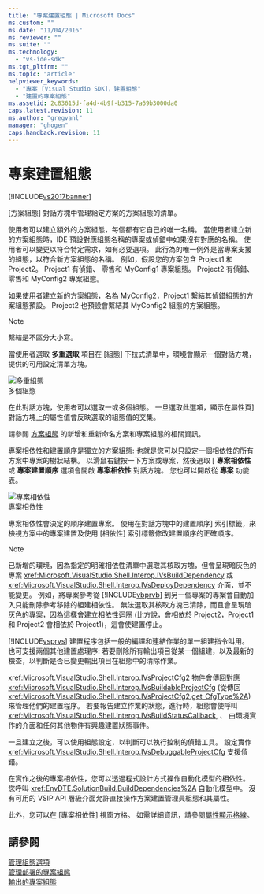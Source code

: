 ```yaml
---
title: "專案建置組態 | Microsoft Docs"
ms.custom: ""
ms.date: "11/04/2016"
ms.reviewer: ""
ms.suite: ""
ms.technology: 
  - "vs-ide-sdk"
ms.tgt_pltfrm: ""
ms.topic: "article"
helpviewer_keywords: 
  - "專案 [Visual Studio SDK]，建置組態"
  - "建置的專案組態"
ms.assetid: 2c83615d-fa4d-4b9f-b315-7a69b3000da0
caps.latest.revision: 11
ms.author: "gregvanl"
manager: "ghogen"
caps.handback.revision: 11
---
```

# 專案建置組態
[!INCLUDE[vs2017banner](../../code-quality/includes/vs2017banner.md)]

\[方案組態\] 對話方塊中管理給定方案的方案組態的清單。  
  
 使用者可以建立額外的方案組態，每個都有它自己的唯一名稱。 當使用者建立新的方案組態時，IDE 預設對應組態名稱的專案或偵錯中如果沒有對應的名稱。 使用者可以變更以符合特定需求，如有必要選項。 此行為的唯一例外是當專案支援的組態，以符合新方案組態的名稱。 例如，假設您的方案包含 Project1 和 Project2。 Project1 有偵錯、 零售和 MyConfig1 專案組態。 Project2 有偵錯、 零售和 MyConfig2 專案組態。  
  
 如果使用者建立新的方案組態，名為 MyConfig2，Project1 繫結其偵錯組態的方案組態預設。 Project2 也預設會繫結其 MyConfig2 組態的方案組態。  
  
> [!NOTE]
>  繫結是不區分大小寫。  
  
 當使用者選取 **多重選取** 項目在 \[組態\] 下拉式清單中，環境會顯示一個對話方塊，提供的可用設定清單方塊。  
  
 ![多重組態](~/extensibility/internals/media/vsmultiplecfgs.gif "vsMultipleCfgs")  
多個組態  
  
 在此對話方塊，使用者可以選取一或多個組態。 一旦選取此選項，顯示在屬性頁\] 對話方塊上的屬性值會反映選取的組態值的交集。  
  
 請參閱 [方案組態](../../extensibility/internals/solution-configuration.md) 的新增和重新命名方案和專案組態的相關資訊。  
  
 專案相依性和建置順序是獨立的方案組態: 也就是您可以只設定一個相依性的所有方案中專案的樹狀結構。 以滑鼠右鍵按一下方案或專案，然後選取 \[ **專案相依性** 或 **專案建置順序** 選項會開啟 **專案相依性** 對話方塊。 您也可以開啟從 **專案** 功能表。  
  
 ![專案相依性](~/extensibility/internals/media/vsprojdependencies.gif "vsProjDependencies")  
專案相依性  
  
 專案相依性會決定的順序建置專案。 使用在對話方塊中的建置順序\] 索引標籤，來檢視方案中的專案建置及使用 \[相依性\] 索引標籤修改建置順序的正確順序。  
  
> [!NOTE]
>  已新增的環境，因為指定的明確相依性清單中選取其核取方塊，但會呈現暗灰色的專案 <xref:Microsoft.VisualStudio.Shell.Interop.IVsBuildDependency> 或 <xref:Microsoft.VisualStudio.Shell.Interop.IVsDeployDependency> 介面，並不能變更。 例如，將專案參考從 [!INCLUDE[vbprvb](../../code-quality/includes/vbprvb_md.md)] 到另一個專案的專案會自動加入只能刪除參考移除的組建相依性。 無法選取其核取方塊已清除，而且會呈現暗灰色的專案，因為這樣會建立相依性迴圈 \(比方說，會相依於 Project2，Project1 和 Project2 會相依於 Project1\)，這會使建置停止。  
  
 [!INCLUDE[vsprvs](../../code-quality/includes/vsprvs_md.md)] 建置程序包括一般的編譯和連結作業的單一組建指令叫用。 也可支援兩個其他建置處理序: 若要刪除所有輸出項目從某一個組建，以及最新的檢查，以判斷是否已變更輸出項目在組態中的清除作業。  
  
 <xref:Microsoft.VisualStudio.Shell.Interop.IVsProjectCfg2> 物件會傳回對應 <xref:Microsoft.VisualStudio.Shell.Interop.IVsBuildableProjectCfg> \(從傳回 <xref:Microsoft.VisualStudio.Shell.Interop.IVsProjectCfg2.get_CfgType%2A>\) 來管理他們的建置程序。 若要報告建立作業的狀態，進行時，組態會使呼叫 <xref:Microsoft.VisualStudio.Shell.Interop.IVsBuildStatusCallback>, 、 由環境實作的介面和任何其他物件有興趣建置狀態事件。  
  
 一旦建立之後，可以使用組態設定，以判斷可以執行控制的偵錯工具。 設定實作 <xref:Microsoft.VisualStudio.Shell.Interop.IVsDebuggableProjectCfg> 支援偵錯。  
  
 在實作之後的專案相依性，您可以透過程式設計方式操作自動化模型的相依性。 您呼叫 <xref:EnvDTE.SolutionBuild.BuildDependencies%2A> 自動化模型中。 沒有可用的 VSIP API 層級介面允許直接操作方案建置管理員組態和其屬性。  
  
 此外，您可以在 \[專案相依性\] 視窗方格。 如需詳細資訊，請參閱[屬性顯示格線](../../extensibility/internals/properties-display-grid.md)。  
  
## 請參閱  
 [管理組態選項](../../extensibility/internals/managing-configuration-options.md)   
 [管理部署的專案組態](../../extensibility/internals/project-configuration-for-managing-deployment.md)   
 [輸出的專案組態](../../extensibility/internals/project-configuration-for-output.md)